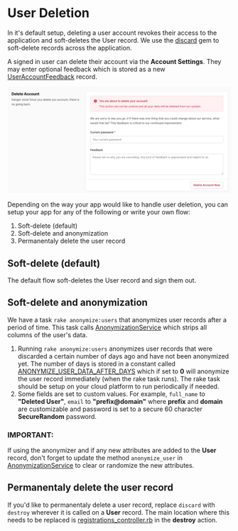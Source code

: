 # User Deletion

In it's default setup, deleting a user account revokes their access to the application and soft-deletes the User record. We use the [discard](https://github.com/jhawthorn/discard) gem to soft-delete records across the application.

A signed in user can delete their account via the **Account Settings**. They may enter optional feedback which is stored as a new [UserAccountFeedback](../app/models/user_account_feedback.rb) record.

![](images/delete_account.png)

Depending on the way your app would like to handle user deletion, you can setup your app for any of the following or write your own flow:

1. Soft-delete (default)
2. Soft-delete and anonymization
3. Permanentaly delete the user record

## Soft-delete (default)

The default flow soft-deletes the User record and sign them out.

## Soft-delete and anonymization

We have a task `rake anonymize:users` that anonymizes user records after a period of time. This task calls [AnonymizationService](../app/services/anonymization_service.rb) which strips all columns of the user's data.

1. Running `rake anonymize:users` anonymizes user records that were discarded a certain number of days ago and have not been anonymized yet. The number of days is stored in a constant called [ANONYMIZE_USER_DATA_AFTER_DAYS](../config/initializers/0_constants.rb) which if set to **0** will anonymize the user record immediately (when the rake task runs). The rake task should be setup on your cloud platform to run periodically if needed.
2. Some fields are set to custom values. For example, `full_name` to **"Deleted User"**, `email` to **"prefix@domain"** where **prefix** and **domain** are customizable and password is set to a secure 60 character **SecureRandom** password.

### IMPORTANT:

If using the anonymizer and if any new attributes are added to the **User** record, don't forget to update the method `anonymize_user` in [AnonymizationService](../app/services/anonymization_service.rb) to clear or randomize the new attributes.

## Permanentaly delete the user record

If you'd like to permanentaly delete a user record, replace `discard` with `destroy` wherever it is called on a **User** record. The main location where this needs to be replaced is [registrations_controller.rb](../app/controllers/registrations_controller.rb) in the **destroy** action.

